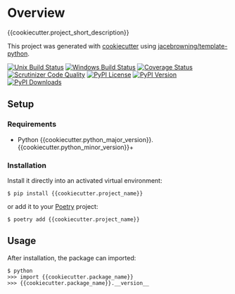 # Overview

{{cookiecutter.project_short_description}}

This project was generated with [cookiecutter](https://github.com/audreyr/cookiecutter) using [jacebrowning/template-python](https://github.com/jacebrowning/template-python).

[![Unix Build Status](https://img.shields.io/github/workflow/status/{{cookiecutter.github_username}}/{{cookiecutter.github_repo}}/main)](https://github.com/{{cookiecutter.github_username}}/{{cookiecutter.github_repo}}/actions)
[![Windows Build Status](https://img.shields.io/appveyor/ci/{{cookiecutter.github_username}}/{{cookiecutter.github_repo}}.svg?label=windows)](https://ci.appveyor.com/project/{{cookiecutter.github_username}}/{{cookiecutter.github_repo}})
[![Coverage Status](https://img.shields.io/codecov/c/gh/{{cookiecutter.github_username}}/{{cookiecutter.github_repo}})](https://codecov.io/gh/{{cookiecutter.github_username}}/{{cookiecutter.github_repo}})
[![Scrutinizer Code Quality](https://img.shields.io/scrutinizer/g/{{cookiecutter.github_username}}/{{cookiecutter.github_repo}}.svg)](https://scrutinizer-ci.com/g/{{cookiecutter.github_username}}/{{cookiecutter.github_repo}})
[![PyPI License](https://img.shields.io/pypi/l/{{cookiecutter.project_name}}.svg)](https://pypi.org/project/{{cookiecutter.project_name}})
[![PyPI Version](https://img.shields.io/pypi/v/{{cookiecutter.project_name}}.svg)](https://pypi.org/project/{{cookiecutter.project_name}})
[![PyPI Downloads](https://img.shields.io/pypi/dm/{{cookiecutter.project_name}}.svg?color=orange)](https://pypistats.org/packages/{{cookiecutter.project_name}})

## Setup

### Requirements

* Python {{cookiecutter.python_major_version}}.{{cookiecutter.python_minor_version}}+

### Installation

Install it directly into an activated virtual environment:

```text
$ pip install {{cookiecutter.project_name}}
```

or add it to your [Poetry](https://poetry.eustace.io/) project:

```text
$ poetry add {{cookiecutter.project_name}}
```

## Usage

After installation, the package can imported:

```text
$ python
>>> import {{cookiecutter.package_name}}
>>> {{cookiecutter.package_name}}.__version__
```
